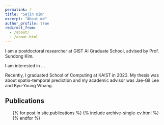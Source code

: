 ```yaml
---
permalink: /
title: "Sejin Kim"
excerpt: "About me"
author_profile: true
redirect_from: 
  - /about/
  - /about.html
---
```



I am a postdoctoral researcher at GIST AI Graduate School, advised by Prof. Sundong Kim.

I am interested in ...

Recently, I graduated School of Computing at KAIST in 2023.
My thesis was about spatio-temporal prediction and my academic advisor was Jae-Gil Lee and Kyu-Young Whang.


Publications
------
  <ul>{% for post in site.publications %}
    {% include archive-single-cv.html %}
  {% endfor %}</ul>
